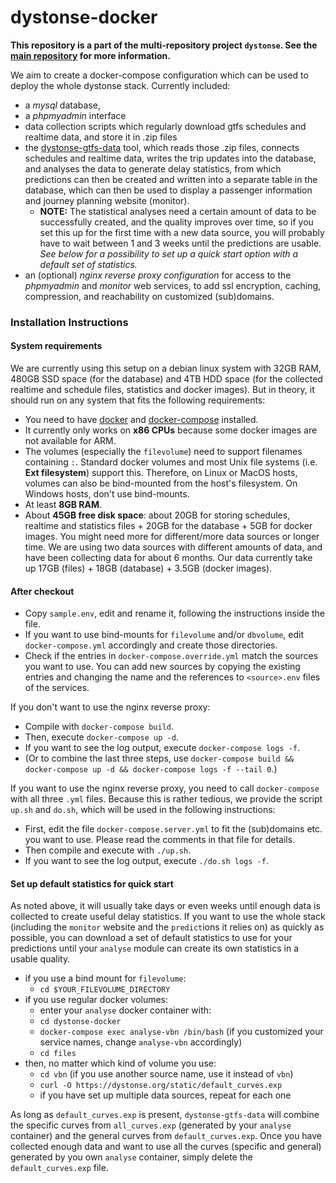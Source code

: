 # dystonse-docker

**This repository is a part of the multi-repository project `dystonse`. See the [main repository](https://github.com/dystonse/dystonse) for more information.**

We aim to create a docker-compose configuration which can be used to deploy the whole dystonse stack. Currently included:
* a _mysql_ database, 
* a _phpmyadmin_ interface
* data collection scripts which regularly download gtfs schedules and realtime data, and store it in .zip files
* the [dystonse-gtfs-data](https://github.com/dystonse/dystonse-gtfs-data) tool, which reads those .zip files, connects schedules and realtime data, writes the trip updates into the database, and analyses the data to generate delay statistics, from which predictions can then be created and written into a separate table in the database, which can then be used to display a passenger information and journey planning website (monitor). 
   * **NOTE:** The statistical analyses need a certain amount of data to be successfully created, and the quality improves over time, so if you set this up for the first time with a new data source, you will probably have to wait between 1 and 3 weeks until the predictions are usable. *See below for a possibility to set up a quick start option with a default set of statistics.*
* an (optional) _nginx reverse proxy configuration_ for access to the _phpmyadmin_ and _monitor_ web services, to add ssl encryption, caching, compression, and reachability on customized (sub)domains.

### Installation Instructions

#### System requirements

We are currently using this setup on a debian linux system with 32GB RAM, 480GB SSD space (for the database) and 4TB HDD space (for the collected realtime and schedule files, statistics and docker images). But in theory, it should run on any system that fits the following requirements:

* You need to have [docker](https://docs.docker.com/get-docker/) and [docker-compose](https://docs.docker.com/compose/install/) installed.
* It currently only works on **x86 CPUs** because some docker images are not available for ARM.
* The volumes (especially the `filevolume`) need to support filenames containing `:`. Standard docker volumes and most Unix file systems (i.e. **Ext filesystem**) support this. Therefore, on Linux or MacOS hosts, volumes can also be bind-mounted from the host's filesystem. On Windows hosts, don't use bind-mounts.
* At least **8GB RAM**.
* About **45GB free disk space**: about 20GB for storing schedules, realtime and statistics files + 20GB for the database + 5GB for docker images. 
You might need more for different/more data sources or longer time. We are using two data sources with different amounts of data, and have been collecting data for about 6 months. Our data currently take up 17GB (files) + 18GB (database) + 3.5GB (docker images).

#### After checkout

* Copy `sample.env`, edit and rename it, following the instructions inside the file.
* If you want to use bind-mounts for `filevolume` and/or `dbvolume`, edit `docker-compose.yml` accordingly and create those directories.
* Check if the entries in `docker-compose.override.yml` match the sources you want to use. You can add new sources by copying the existing entries and changing the name and the references to `<source>.env` files of the services.

If you don't want to use the nginx reverse proxy:
  * Compile with `docker-compose build`.
  * Then, execute `docker-compose up -d`.
  * If you want to see the log output, execute `docker-compose logs -f`.
  * (Or to combine the last three steps, use `docker-compose build && docker-compose up -d && docker-compose logs -f --tail 0`.)

If you want to use the nginx reverse proxy, you need to call `docker-compose` with all three `.yml` files. Because this is rather tedious, we provide the script `up.sh` and `do.sh`, which will be used in the following instructions: 
  * First, edit the file `docker-compose.server.yml` to fit the (sub)domains etc. you want to use. Please read the comments in that file for details.
  * Then compile and execute with `./up.sh`.
  * If you want to see the log output, execute `./do.sh logs -f`.

#### Set up default statistics for quick start

As noted above, it will usually take days or even weeks until enough data is collected to create useful delay statistics. If you want to use the whole stack (including the `monitor` website and the `predict`ions it relies on) as quickly as possible, you can download a set of default statistics to use for your predictions until your `analyse` module can create its own statistics in a usable quality. 

 * if you use a bind mount for `filevolume`:
   * `cd $YOUR_FILEVOLUME_DIRECTORY`
 * if you use regular docker volumes:
   * enter your `analyse` docker container with:
   * `cd dystonse-docker`
   * `docker-compose exec analyse-vbn /bin/bash` (if you customized your service names, change `analyse-vbn` accordingly)
   * `cd files`
 * then, no matter which kind of volume you use:
   * `cd vbn` (if you use another source name, use it instead of `vbn`) 
   * `curl -O https://dystonse.org/static/default_curves.exp`
   * if you have set up multiple data sources, repeat for each one
   
As long as `default_curves.exp` is present, `dystonse-gtfs-data` will combine the specific curves from `all_curves.exp` (generated by your `analyse` container)  and the general curves from `default_curves.exp`. Once you have collected enough data and want to use all the curves (specific and general) generated by you own `analyse` container, simply delete the `default_curves.exp` file.
